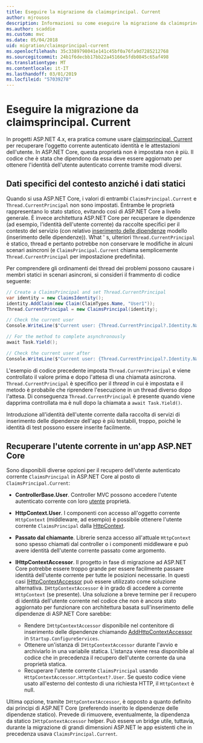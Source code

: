 ```yaml
---
title: Eseguire la migrazione da claimsprincipal. Current
author: mjrousos
description: Informazioni su come eseguire la migrazione da claimsprincipal. Current per recuperare l'identità dell'utente autenticato corrente e le attestazioni in ASP.NET Core.
ms.author: scaddie
ms.custom: mvc
ms.date: 05/04/2018
uid: migration/claimsprincipal-current
ms.openlocfilehash: 35c3389798041e141c45bf0a76fa9d7285212768
ms.sourcegitcommit: 24b1f6decbb17bb22a45166e5fdb0845c65af498
ms.translationtype: MT
ms.contentlocale: it-IT
ms.lasthandoff: 03/01/2019
ms.locfileid: "57039278"
---
```

# <a name="migrate-from-claimsprincipalcurrent"></a>Eseguire la migrazione da claimsprincipal. Current

In progetti ASP.NET 4.x, era pratica comune usare [claimsprincipal. Current](/dotnet/api/system.security.claims.claimsprincipal.current) per recuperare l'oggetto corrente autenticato identità e le attestazioni dell'utente. In ASP.NET Core, questa proprietà non è impostata non è più. Il codice che è stata che dipendono da essa deve essere aggiornato per ottenere l'identità dell'utente autenticato corrente tramite modi diversi.

## <a name="context-specific-data-instead-of-static-data"></a>Dati specifici del contesto anziché i dati statici

Quando si usa ASP.NET Core, i valori di entrambi `ClaimsPrincipal.Current` e `Thread.CurrentPrincipal` non sono impostati. Entrambe le proprietà rappresentano lo stato statico, evitando così di ASP.NET Core a livello generale. È invece architettura ASP.NET Core per recuperare le dipendenze (ad esempio, l'identità dell'utente corrente) da raccolte specifici per il contesto del servizio (con relativo [inserimento delle dipendenze](xref:fundamentals/dependency-injection) modello (inserimento delle dipendenze)). What ' s, ulteriori `Thread.CurrentPrincipal` è statico, thread e pertanto potrebbe non conservare le modifiche in alcuni scenari asincroni (e `ClaimsPrincipal.Current` chiama semplicemente `Thread.CurrentPrincipal` per impostazione predefinita).

Per comprendere gli ordinamenti dei thread dei problemi possono causare i membri statici in scenari asincroni, si consideri il frammento di codice seguente:

```csharp
// Create a ClaimsPrincipal and set Thread.CurrentPrincipal
var identity = new ClaimsIdentity();
identity.AddClaim(new Claim(ClaimTypes.Name, "User1"));
Thread.CurrentPrincipal = new ClaimsPrincipal(identity);

// Check the current user
Console.WriteLine($"Current user: {Thread.CurrentPrincipal?.Identity.Name}");

// For the method to complete asynchronously
await Task.Yield();

// Check the current user after
Console.WriteLine($"Current user: {Thread.CurrentPrincipal?.Identity.Name}");
```

L'esempio di codice precedente imposta `Thread.CurrentPrincipal` e viene controllato il valore prima e dopo l'attesa di una chiamata asincrona. `Thread.CurrentPrincipal` è specifico per il *thread* in cui è impostata e il metodo è probabile che riprendere l'esecuzione in un thread diverso dopo l'attesa. Di conseguenza `Thread.CurrentPrincipal` è presente quando viene dapprima controllata ma è null dopo la chiamata a `await Task.Yield()`.

Introduzione all'identità dell'utente corrente dalla raccolta di servizi di inserimento delle dipendenze dell'app è più testabili, troppo, poiché le identità di test possono essere inserite facilmente.

## <a name="retrieve-the-current-user-in-an-aspnet-core-app"></a>Recuperare l'utente corrente in un'app ASP.NET Core

Sono disponibili diverse opzioni per il recupero dell'utente autenticato corrente `ClaimsPrincipal` in ASP.NET Core al posto di `ClaimsPrincipal.Current`:

* **ControllerBase.User**. Controller MVC possono accedere l'utente autenticato corrente con loro [utente](/dotnet/api/microsoft.aspnetcore.mvc.controllerbase.user) proprietà.
* **HttpContext.User**. I componenti con accesso all'oggetto corrente `HttpContext` (middleware, ad esempio) è possibile ottenere l'utente corrente `ClaimsPrincipal` dalla [HttpContext](/dotnet/api/microsoft.aspnetcore.http.httpcontext.user).
* **Passato dal chiamante**. Librerie senza accesso all'attuale `HttpContext` sono spesso chiamati dal controller o i componenti middleware e può avere identità dell'utente corrente passato come argomento.
* **IHttpContextAccessor**. Il progetto in fase di migrazione ad ASP.NET Core potrebbe essere troppo grande per essere facilmente passare identità dell'utente corrente per tutte le posizioni necessarie. In questi casi [IHttpContextAccessor](/dotnet/api/microsoft.aspnetcore.http.ihttpcontextaccessor) può essere utilizzato come soluzione alternativa. `IHttpContextAccessor` è in grado di accedere a corrente `HttpContext` (se presente). Una soluzione a breve termine per il recupero di identità dell'utente corrente nel codice che non è ancora stato aggiornato per funzionare con architettura basata sull'inserimento delle dipendenze di ASP.NET Core sarebbe:

  * Rendere `IHttpContextAccessor` disponibile nel contenitore di inserimento delle dipendenze chiamando [AddHttpContextAccessor](https://github.com/aspnet/Hosting/issues/793) in `Startup.ConfigureServices`.
  * Ottenere un'istanza di `IHttpContextAccessor` durante l'avvio e archiviarlo in una variabile statica. L'istanza viene resa disponibile al codice che in precedenza il recupero dell'utente corrente da una proprietà statica.
  * Recuperare l'utente corrente `ClaimsPrincipal` usando `HttpContextAccessor.HttpContext?.User`. Se questo codice viene usato all'esterno del contesto di una richiesta HTTP, il `HttpContext` è null.

Ultima opzione, tramite `IHttpContextAccessor`, è opposto a quanto definito dai principi di ASP.NET Core (preferendo inserito le dipendenze delle dipendenze statico). Prevede di rimuovere, eventualmente, la dipendenza da statico `IHttpContextAccessor` helper. Può essere un bridge utile, tuttavia, durante la migrazione di grandi dimensioni ASP.NET le app esistenti che in precedenza usava `ClaimsPrincipal.Current`.
